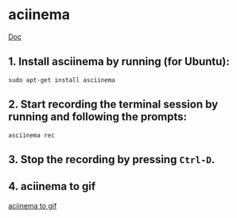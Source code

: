 # aciinema

[Doc](https://docs.asciinema.org/)

## 1. Install asciinema by running (for Ubuntu):
```
sudo apt-get install asciinema
```

## 2. Start recording the terminal session by running and following the prompts:
```
asciinema rec 
```

## 3. Stop the recording by pressing `Ctrl-D`.

## 4. aciinema to gif

 [aciinema to gif](https://dstein64.github.io/gifcast/)

